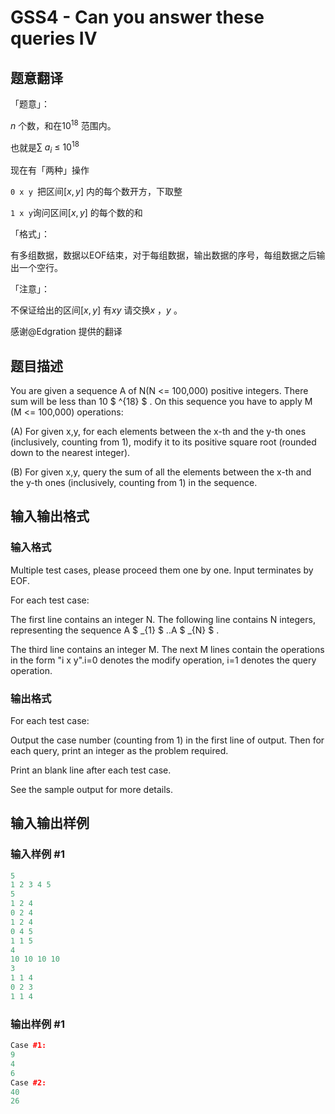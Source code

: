 # GSS4 - Can you answer these queries IV

## 题意翻译

「题意」：

$n$ 个数，和在$10^{18}$ 范围内。

也就是$\sum~a_i~\leq~10^{18}$

现在有「两种」操作

```0 x y ```把区间$[x,y]$ 内的每个数开方，下取整

```1 x y```询问区间$[x,y]$ 的每个数的和

「格式」：

有多组数据，数据以EOF结束，对于每组数据，输出数据的序号，每组数据之后输出一个空行。

「注意」：

不保证给出的区间$[x, y]$ 有$x y$ 请交换$x$ ，$y$ 。

感谢@Edgration 提供的翻译

## 题目描述

You are given a sequence A of N(N <= 100,000) positive integers. There sum will be less than 10 $ ^{18} $ . On this sequence you have to apply M (M <= 100,000) operations:

(A) For given x,y, for each elements between the x-th and the y-th ones (inclusively, counting from 1), modify it to its positive square root (rounded down to the nearest integer).

(B) For given x,y, query the sum of all the elements between the x-th and the y-th ones (inclusively, counting from 1) in the sequence.

## 输入输出格式

### 输入格式

Multiple test cases, please proceed them one by one. Input terminates by EOF.

For each test case:

The first line contains an integer N. The following line contains N integers, representing the sequence A $ _{1} $ ..A $ _{N} $ .

The third line contains an integer M. The next M lines contain the operations in the form "i x y".i=0 denotes the modify operation, i=1 denotes the query operation.

### 输出格式

For each test case:

Output the case number (counting from 1) in the first line of output. Then for each query, print an integer as the problem required.

Print an blank line after each test case.

See the sample output for more details.

## 输入输出样例

### 输入样例 #1

```cpp
5
1 2 3 4 5
5
1 2 4
0 2 4
1 2 4
0 4 5
1 1 5
4
10 10 10 10
3
1 1 4
0 2 3
1 1 4
```


### 输出样例 #1

```cpp
Case #1:
9
4
6
Case #2:
40
26
```


